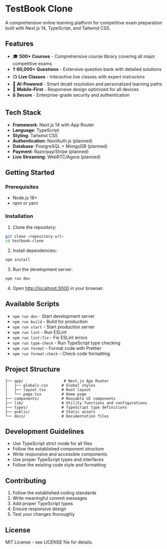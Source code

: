 # TestBook Clone

A comprehensive online learning platform for competitive exam preparation built with Next.js 14, TypeScript, and Tailwind CSS.

## Features

- 🎓 **500+ Courses** - Comprehensive course library covering all major competitive exams
- ❓ **60,000+ Questions** - Extensive question bank with detailed solutions
- 📺 **Live Classes** - Interactive live classes with expert instructors
- 🧠 **AI-Powered** - Smart doubt resolution and personalized learning paths
- 📱 **Mobile-First** - Responsive design optimized for all devices
- 🔒 **Secure** - Enterprise-grade security and authentication

## Tech Stack

- **Framework**: Next.js 14 with App Router
- **Language**: TypeScript
- **Styling**: Tailwind CSS
- **Authentication**: NextAuth.js (planned)
- **Database**: PostgreSQL + MongoDB (planned)
- **Payment**: Razorpay/Stripe (planned)
- **Live Streaming**: WebRTC/Agora (planned)

## Getting Started

### Prerequisites

- Node.js 18+ 
- npm or yarn

### Installation

1. Clone the repository:
```bash
git clone <repository-url>
cd testbook-clone
```

2. Install dependencies:
```bash
npm install
```

3. Run the development server:
```bash
npm run dev
```

4. Open [http://localhost:3000](http://localhost:3000) in your browser.

## Available Scripts

- `npm run dev` - Start development server
- `npm run build` - Build for production
- `npm run start` - Start production server
- `npm run lint` - Run ESLint
- `npm run lint:fix` - Fix ESLint errors
- `npm run type-check` - Run TypeScript type checking
- `npm run format` - Format code with Prettier
- `npm run format:check` - Check code formatting

## Project Structure

```
├── app/                  # Next.js App Router
│   ├── globals.css      # Global styles
│   ├── layout.tsx       # Root layout
│   └── page.tsx         # Home page
├── components/          # Reusable UI components
├── lib/                 # Utility functions and configurations
├── types/               # TypeScript type definitions
├── public/              # Static assets
└── docs/                # Documentation files
```

## Development Guidelines

- Use TypeScript strict mode for all files
- Follow the established component structure
- Write responsive and accessible components
- Use proper TypeScript types and interfaces
- Follow the existing code style and formatting

## Contributing

1. Follow the established coding standards
2. Write meaningful commit messages
3. Add proper TypeScript types
4. Ensure responsive design
5. Test your changes thoroughly

## License

MIT License - see LICENSE file for details.